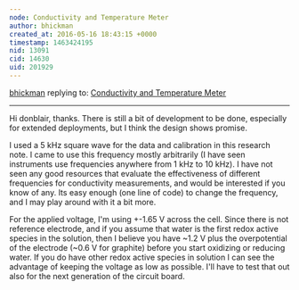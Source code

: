 ```yaml
---
node: Conductivity and Temperature Meter
author: bhickman
created_at: 2016-05-16 18:43:15 +0000
timestamp: 1463424195
nid: 13091
cid: 14630
uid: 201929
---
```




[bhickman](../profile/bhickman) replying to: [Conductivity and Temperature Meter](../notes/bhickman/05-09-2016/conductivity-and-temperature-meter)

----
Hi donblair, thanks. There is still a bit of development to be done, especially for extended deployments, but I think the design shows promise. 

I used a 5 kHz square wave for the data and calibration in this research note. I came to use this frequency mostly arbitrarily (I have seen instruments use frequencies anywhere from 1 kHz to 10 kHz). I have not seen any good resources that evaluate the effectiveness of different frequencies for conductivity measurements, and would be interested if you know of any. Its easy enough (one line of code) to change the frequency, and I may play around with it a bit more. 

For the applied voltage, I'm using +-1.65 V across the cell. Since there is not reference electrode, and if you assume that water is the first redox active species in the solution, then I believe you have ~1.2 V plus the overpotential of the electrode (~0.6 V for graphite) before you start oxidizing or reducing water. If you do have other redox active species in solution I can see the advantage of keeping the voltage as low as possible. I'll have to test that out also for the next generation of the circuit board. 